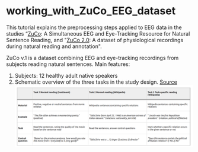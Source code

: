 # working_with_ZuCo_EEG_dataset
This tutorial explains the preprocessing steps applied to EEG data in the studies “[ZuCo](https://www.nature.com/articles/sdata2018291): A Simultaneous EEG and Eye-Tracking Resource for Natural Sentence Reading, and "[ZuCo 2.0](https://arxiv.org/abs/1912.00903): A dataset of physiological recordings during natural reading and annotation". 

ZuCo v.1 is a dataset combining EEG and eye-tracking recordings from subjects reading natural sentences. 
Main features:
1. Subjects: 12 healthy adult native speakers
2. Schematic overview of the three tasks in  the study design. [Source](https://www.nature.com/articles/sdata2018291)
![Schematic overview of the three tasks in  the study design](schematic_overview.png)
   
   




